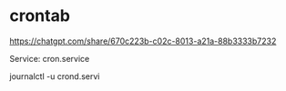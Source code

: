 # crontab

https://chatgpt.com/share/670c223b-c02c-8013-a21a-88b3333b7232



Service: cron.service

journalctl -u crond.servi